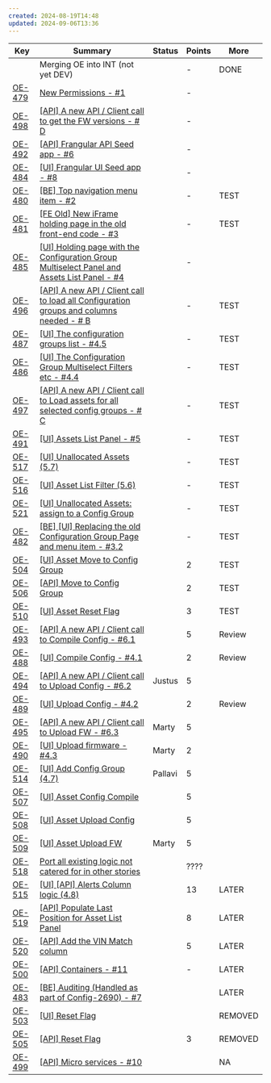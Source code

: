 ```yaml
---
created: 2024-08-19T14:48
updated: 2024-09-06T13:36
---
```


| Key                                                                | Summary                                                                                                                                                 | Status  | Points | More    |
| ------------------------------------------------------------------ | ------------------------------------------------------------------------------------------------------------------------------------------------------- | ------- | ------ | ------- |
|                                                                    | Merging OE into INT (not yet DEV)                                                                                                                       |         | -      | DONE    |
| [OE-479](https://csojiramixtelematics.atlassian.net/browse/OE-479) | [New Permissions - #1](https://csojiramixtelematics.atlassian.net/browse/OE-479)                                                                        |         | -      |         |
| [OE-498](https://csojiramixtelematics.atlassian.net/browse/OE-498) | [[API] A new API / Client call to get the FW versions - # D](https://csojiramixtelematics.atlassian.net/browse/OE-498)                                  |         | -      |         |
| [OE-492](https://csojiramixtelematics.atlassian.net/browse/OE-492) | [[API] Frangular API Seed app - #6](https://csojiramixtelematics.atlassian.net/browse/OE-492)                                                           |         | -      |         |
| [OE-484](https://csojiramixtelematics.atlassian.net/browse/OE-484) | [[UI] Frangular UI Seed app - #8](https://csojiramixtelematics.atlassian.net/browse/OE-484)                                                             |         | -      |         |
| [OE-480](https://csojiramixtelematics.atlassian.net/browse/OE-480) | [[BE] Top navigation menu item - #2](https://csojiramixtelematics.atlassian.net/browse/OE-480)                                                          |         | -      | TEST    |
| [OE-481](https://csojiramixtelematics.atlassian.net/browse/OE-481) | [[FE Old] New iFrame holding page in the old front-end code - #3](https://csojiramixtelematics.atlassian.net/browse/OE-481)                             |         | -      | TEST    |
| [OE-485](https://csojiramixtelematics.atlassian.net/browse/OE-485) | [[UI] Holding page with the Configuration Group Multiselect Panel and Assets List Panel - #4](https://csojiramixtelematics.atlassian.net/browse/OE-485) |         | -      |         |
| [OE-496](https://csojiramixtelematics.atlassian.net/browse/OE-496) | [[API] A new API / Client call to load all Configuration groups and columns needed - # B](https://csojiramixtelematics.atlassian.net/browse/OE-496)     |         | -      | TEST    |
| [OE-487](https://csojiramixtelematics.atlassian.net/browse/OE-487) | [[UI] The configuration groups list - #4.5](https://csojiramixtelematics.atlassian.net/browse/OE-487)                                                   |         | -      | TEST    |
| [OE-486](https://csojiramixtelematics.atlassian.net/browse/OE-486) | [[UI] The Configuration Group Multiselect Filters etc - #4.4](https://csojiramixtelematics.atlassian.net/browse/OE-486)                                 |         | -      | TEST    |
| [OE-497](https://csojiramixtelematics.atlassian.net/browse/OE-497) | [[API] A new API / Client call to Load assets for all selected config groups - # C](https://csojiramixtelematics.atlassian.net/browse/OE-497)           |         | -      | TEST    |
| [OE-491](https://csojiramixtelematics.atlassian.net/browse/OE-491) | [[UI] Assets List Panel - #5](https://csojiramixtelematics.atlassian.net/browse/OE-491)                                                                 |         | -      | TEST    |
| [OE-517](https://csojiramixtelematics.atlassian.net/browse/OE-517) | [[UI] Unallocated Assets (5.7)](https://csojiramixtelematics.atlassian.net/browse/OE-517)                                                               |         | -      | TEST    |
| [OE-516](https://csojiramixtelematics.atlassian.net/browse/OE-516) | [[UI] Asset List Filter (5.6)](https://csojiramixtelematics.atlassian.net/browse/OE-516)                                                                |         | -      | TEST    |
| [OE-521](https://csojiramixtelematics.atlassian.net/browse/OE-521) | [[UI] Unallocated Assets: assign to a Config Group](https://csojiramixtelematics.atlassian.net/browse/OE-521)                                           |         | -      | TEST    |
| [OE-482](https://csojiramixtelematics.atlassian.net/browse/OE-482) | [[BE] [UI] Replacing the old Configuration Group Page and menu item - #3.2](https://csojiramixtelematics.atlassian.net/browse/OE-482)                   |         | -      | TEST    |
| [OE-504](https://csojiramixtelematics.atlassian.net/browse/OE-504) | [[UI] Asset Move to Config Group](https://csojiramixtelematics.atlassian.net/browse/OE-504)                                                             |         | 2      | TEST    |
| [OE-506](https://csojiramixtelematics.atlassian.net/browse/OE-506) | [[API] Move to Config Group](https://csojiramixtelematics.atlassian.net/browse/OE-506)                                                                  |         | 2      | TEST    |
| [OE-510](https://csojiramixtelematics.atlassian.net/browse/OE-510) | [[UI] Asset Reset Flag](https://csojiramixtelematics.atlassian.net/browse/OE-510)                                                                       |         | 3      | TEST    |
| [OE-493](https://csojiramixtelematics.atlassian.net/browse/OE-493) | [[API] A new API / Client call to Compile Config - #6.1](https://csojiramixtelematics.atlassian.net/browse/OE-493)                                      |         | 5      | Review  |
| [OE-488](https://csojiramixtelematics.atlassian.net/browse/OE-488) | [[UI] Compile Config - #4.1](https://csojiramixtelematics.atlassian.net/browse/OE-488)                                                                  |         | 2      | Review  |
| [OE-494](https://csojiramixtelematics.atlassian.net/browse/OE-494) | [[API] A new API / Client call to Upload Config - #6.2](https://csojiramixtelematics.atlassian.net/browse/OE-494)                                       | Justus  | 5      |         |
| [OE-489](https://csojiramixtelematics.atlassian.net/browse/OE-489) | [[UI] Upload Config - #4.2](https://csojiramixtelematics.atlassian.net/browse/OE-489)                                                                   |         | 2      | Review  |
| [OE-495](https://csojiramixtelematics.atlassian.net/browse/OE-495) | [[API] A new API / Client call to Upload FW - #6.3](https://csojiramixtelematics.atlassian.net/browse/OE-495)                                           | Marty   | 5      |         |
| [OE-490](https://csojiramixtelematics.atlassian.net/browse/OE-490) | [[UI] Upload firmware - #4.3](https://csojiramixtelematics.atlassian.net/browse/OE-490)                                                                 | Marty   | 2      |         |
| [OE-514](https://csojiramixtelematics.atlassian.net/browse/OE-514) | [[UI] Add Config Group (4.7)](https://csojiramixtelematics.atlassian.net/browse/OE-514)                                                                 | Pallavi | 5      |         |
| [OE-507](https://csojiramixtelematics.atlassian.net/browse/OE-507) | [[UI] Asset Config Compile](https://csojiramixtelematics.atlassian.net/browse/OE-507)                                                                   |         | 5      |         |
| [OE-508](https://csojiramixtelematics.atlassian.net/browse/OE-508) | [[UI] Asset Upload Config](https://csojiramixtelematics.atlassian.net/browse/OE-508)                                                                    |         | 5      |         |
| [OE-509](https://csojiramixtelematics.atlassian.net/browse/OE-509) | [[UI] Asset Upload FW](https://csojiramixtelematics.atlassian.net/browse/OE-509)                                                                        | Marty   | 5      |         |
| [OE-518](https://csojiramixtelematics.atlassian.net/browse/OE-518) | [Port all existing logic not catered for in other stories](https://csojiramixtelematics.atlassian.net/browse/OE-518)                                    |         | ????   |         |
| [OE-515](https://csojiramixtelematics.atlassian.net/browse/OE-515) | [[UI] [API] Alerts Column logic (4.8)](https://csojiramixtelematics.atlassian.net/browse/OE-515)                                                        |         | 13     | LATER   |
| [OE-519](https://csojiramixtelematics.atlassian.net/browse/OE-519) | [[API] Populate Last Position for Asset List Panel](https://csojiramixtelematics.atlassian.net/browse/OE-519)                                           |         | 8      | LATER   |
| [OE-520](https://csojiramixtelematics.atlassian.net/browse/OE-520) | [[API] Add the VIN Match column](https://csojiramixtelematics.atlassian.net/browse/OE-520)                                                              |         | 5      | LATER   |
| [OE-500](https://csojiramixtelematics.atlassian.net/browse/OE-500) | [[API] Containers - #11](https://csojiramixtelematics.atlassian.net/browse/OE-500)                                                                      |         | -      | LATER   |
| [OE-483](https://csojiramixtelematics.atlassian.net/browse/OE-483) | [[BE] Auditing (Handled as part of Config-2690) - #7](https://csojiramixtelematics.atlassian.net/browse/OE-483)                                         |         |        | LATER   |
| [OE-503](https://csojiramixtelematics.atlassian.net/browse/OE-503) | [[UI] Reset Flag](https://csojiramixtelematics.atlassian.net/browse/OE-503)                                                                             |         |        | REMOVED |
| [OE-505](https://csojiramixtelematics.atlassian.net/browse/OE-505) | [[API] Reset Flag](https://csojiramixtelematics.atlassian.net/browse/OE-505)                                                                            |         | 3      | REMOVED |
| [OE-499](https://csojiramixtelematics.atlassian.net/browse/OE-499) | [[API] Micro services - #10](https://csojiramixtelematics.atlassian.net/browse/OE-499)                                                                  |         |        | NA      |
